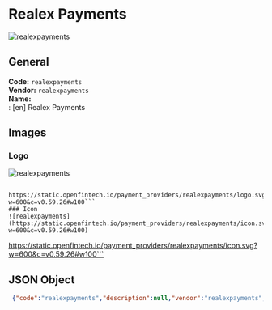 # Realex Payments 
![realexpayments](https://static.openfintech.io/payment_providers/realexpayments/logo.svg?w=600&c=v0.59.26#w100)  
## General 
**Code:** `realexpayments`  
**Vendor:** `realexpayments`  
**Name:**  
:	[en] Realex Payments  
## Images 
### Logo 
![realexpayments](https://static.openfintech.io/payment_providers/realexpayments/logo.svg?w=600&c=v0.59.26#w100)  
```
 https://static.openfintech.io/payment_providers/realexpayments/logo.svg?w=600&c=v0.59.26#w100```  
### Icon 
![realexpayments](https://static.openfintech.io/payment_providers/realexpayments/icon.svg?w=600&c=v0.59.26#w100)  
```
 https://static.openfintech.io/payment_providers/realexpayments/icon.svg?w=600&c=v0.59.26#w100```  
## JSON Object 
```json
 {"code":"realexpayments","description":null,"vendor":"realexpayments","categories":null,"countries":null,"payment_method":null,"payout_method":null,"metadata":{"about_payments_code":"realexpayments"},"name":{"en":"Realex Payments"}}```  
